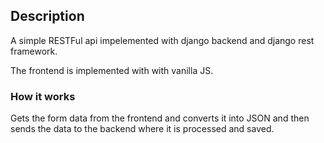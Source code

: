 ## Description
A simple RESTFul api impelemented with django backend and django rest framework.

The frontend is implemented with with vanilla JS.

### How it works

Gets the form data from the frontend and converts it into JSON and then sends the data to the backend
where it is processed and saved.
